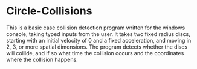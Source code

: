 # Circle-Collisions
This is a basic case collision detection program written for the windows console, taking typed inputs from the user. 
It takes two fixed radius discs, starting with an initial velocity of 0 and a fixed acceleration, and moving in 2, 3,
 or more spatial dimensions. The program detects whether the discs will collide, and if so what time the collision occurs
 and the coordinates where the collision happens.
